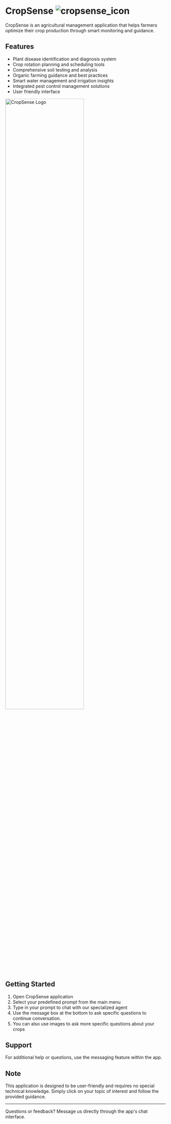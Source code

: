 # CropSense ![cropsense_icon](https://github.com/user-attachments/assets/84e58dc6-7a40-46c4-a937-2d438fb0cbf9)

CropSense is an agricultural management application that helps farmers optimize their crop production through smart monitoring and guidance.



## Features

- Plant disease identification and diagnosis system
- Crop rotation planning and scheduling tools
- Comprehensive soil testing and analysis
- Organic farming guidance and best practices
- Smart water management and irrigation insights
- Integrated pest control management solutions
- User friendly interface

<img src="https://github.com/user-attachments/assets/1d1d14ca-46dc-4deb-8810-8ca6ea282784" width="70%" height="70%" alt="CropSense Logo">

## Getting Started

1. Open CropSense application
2. Select your predefined prompt from the main menu
3. Type in your prompt to chat with our specialized agent
4. Use the message box at the bottom to ask specific questions to continue conversation.
5. You can also use images to ask more specific questions about your crops

## Support

For additional help or questions, use the messaging feature within the app.

## Note

This application is designed to be user-friendly and requires no special technical knowledge. Simply click on your topic of interest and follow the provided guidance.

---

Questions or feedback? Message us directly through the app's chat interface.
